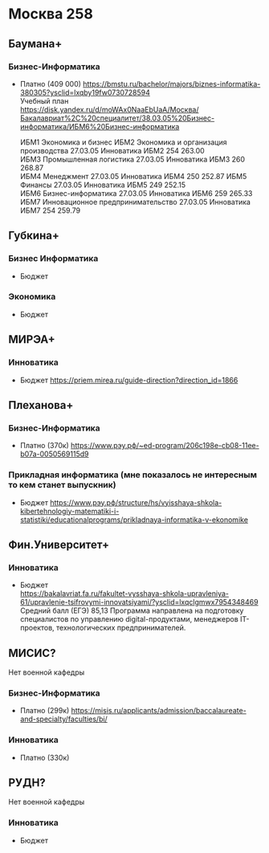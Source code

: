 # Москва 258


## Баумана+

### Бизнес-Информатика 

- Платно (409 000)
  <https://bmstu.ru/bachelor/majors/biznes-informatika-380305?ysclid=lxqby19fw0730728594>\
  Учебный план\
  <https://disk.yandex.ru/d/moWAx0NaaEbUaA/Москва/Бакалавриат%2C%20специалитет/38.03.05%20Бизнес-информатика/ИБМ6%20Бизнес-информатика>

  ИБМ1 Экономика и бизнес
  ИБМ2 Экономика и организация производства
    27.03.05 Инноватика	ИБМ2	254	263.00	
  ИБМ3 Промышленная логистика
    27.03.05 Инноватика	ИБМ3	260	268.87	
  ИБМ4 Менеджмент
    27.03.05 Инноватика	ИБМ4	250	252.87
  ИБМ5 Финансы
    27.03.05 Инноватика	ИБМ5	249	252.15	
  ИБМ6 Бизнес-информатика
    27.03.05 Инноватика	ИБМ6	259	265.33
  ИБМ7 Инновационное предпринимательство
    27.03.05 Инноватика	ИБМ7	254	259.79	

  
  	
  
  	
  
## Губкина+

### Бизнес Информатика

- Бюджет

### Экономика

- Бюджет

## МИРЭА+

### Инноватика

- Бюджет
  <https://priem.mirea.ru/guide-direction?direction_id=1866>

## Плеханова+

### Бизнес-Информатика 

- Платно (370к)
  <https://www.рэу.рф/~ed-program/206c198e-cb08-11ee-b07a-0050569115d9>

### Прикладная информатика (мне показалось не интересным то кем станет выпускник)

- Бюджет
  <https://www.рэу.рф/structure/hs/vyisshaya-shkola-kibertehnologiy-matematiki-i-statistiki/educationalprograms/prikladnaya-informatika-v-ekonomike>

## Фин.Университет+

### Инноватика

- Бюджет\
  <https://bakalavriat.fa.ru/fakultet-vysshaya-shkola-upravleniya-61/upravlenie-tsifrovymi-innovatsiyami/?ysclid=lxqclgmwx7954348469>\
Средний балл (ЕГЭ) 85,13
Программа направлена на подготовку специалистов по управлению digital-продуктами, менеджеров IT-проектов, технологических предпринимателей. 

## МИСИС?
Нет военной кафедры

### Бизнес-Информатика 

- Платно (299к)
<https://misis.ru/applicants/admission/baccalaureate-and-specialty/faculties/bi/>

### Инноватика 

- Платно (330к)

## РУДН?
Нет военной кафедры

### Инноватика
- Бюджет


